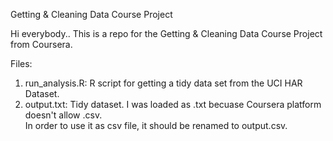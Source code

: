Getting & Cleaning Data Course Project

Hi everybody..   This is a repo for the Getting & Cleaning Data Course Project from Coursera.

Files:
1. run_analysis.R:    R script for getting a tidy data set from the UCI HAR Dataset.
2. output.txt:        Tidy dataset.   I was loaded as .txt becuase Coursera platform doesn't allow .csv.  
                      In order to use it as csv file,  it should be renamed to output.csv.
